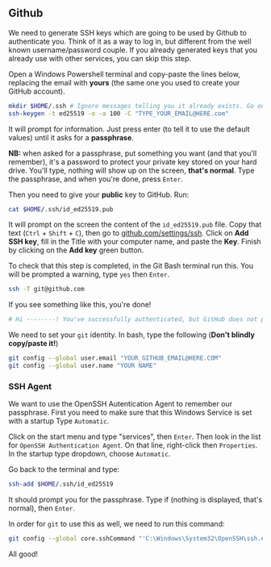 ## Github

We need to generate SSH keys which are going to be used by Github
to authenticate you. Think of it as a way to log in, but different from the
well known username/password couple. If you already generated keys
that you already use with other services, you can skip this step.

Open a Windows Powershell terminal and copy-paste the lines below, replacing the email with **yours** (the
same one you used to create your GitHub account).

```bash
mkdir $HOME/.ssh # Ignore messages telling you it already exists. Go on
ssh-keygen -t ed25519 -o -a 100 -C "TYPE_YOUR_EMAIL@HERE.com"
```

It will prompt for information. Just press enter (to tell it to use the default values) until it asks for a **passphrase**.

**NB:** when asked for a passphrase, put something you want (and that you'll remember),
it's a password to protect your private key stored on your hard drive. You'll type,
nothing will show up on the screen, **that's normal**. Type the passphrase,
and when you're done, press `Enter`.

Then you need to give your **public** key to GitHub. Run:

```bash
cat $HOME/.ssh/id_ed25519.pub
```

It will prompt on the screen the content of the `id_ed25519.pub` file. Copy that text (`Ctrl` + `Shift` + `C`),
then go to [github.com/settings/ssh](https://github.com/settings/ssh). Click on
**Add SSH key**, fill in the Title with your computer name, and paste the **Key**.
Finish by clicking on the **Add key** green button.

To check that this step is completed, in the Git Bash terminal run this. You will be
prompted a warning, type `yes` then `Enter`.

```bash
ssh -T git@github.com
```

If you see something like this, you're done!

```bash
# Hi --------! You've successfully authenticated, but GitHub does not provide shell access
```

We need to set your `git` identity. In bash, type the following (**Don't blindly copy/paste it!**)

```bash
git config --global user.email "YOUR_GITHUB_EMAIL@HERE.COM"
git config --global user.name "YOUR NAME"
```

### SSH Agent

We want to use the OpenSSH Autentication Agent to remember our passphrase. First you
need to make sure that this Windows Service is set with a startup Type `Automatic`.

Click on the start menu and type "services", then `Enter`. Then look in the list for `OpenSSH Authentication Agent`.
On that line, right-click then `Properties`. In the startup type dropdown, choose `Automatic`.

Go back to the terminal and type:

```bash
ssh-add $HOME/.ssh/id_ed25519
```

It should prompt you for the passphrase. Type if (nothing is displayed, that's normal), then `Enter`.

In order for `git` to use this as well, we need to run this command:

```bash
git config --global core.sshCommand "'C:\Windows\System32\OpenSSH\ssh.exe'"
```

All good!
